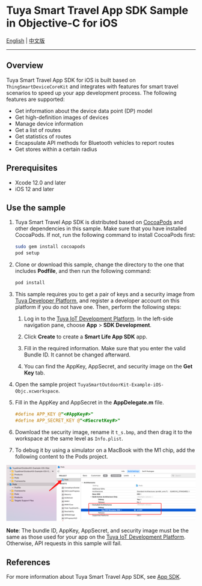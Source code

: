# Tuya Smart Travel App SDK Sample in Objective-C for iOS


[English](./README.md) | [中文版](./README-zh.md)

---

## Overview

Tuya Smart Travel App SDK for iOS is built based on `ThingSmartDeviceCoreKit` and integrates with features for smart travel scenarios to speed up your app development process. The following features are supported:

* Get information about the device data point (DP) model
* Get high-definition images of devices
* Manage device information
* Get a list of routes
* Get statistics of routes
* Encapsulate API methods for Bluetooth vehicles to report routes
* Get stores within a certain radius

## Prerequisites

- Xcode 12.0 and later
- iOS 12 and later

## Use the sample

1. Tuya Smart Travel App SDK is distributed based on [CocoaPods](http://cocoapods.org/) and other dependencies in this sample. Make sure that you have installed CocoaPods. If not, run the following command to install CocoaPods first:

    ```bash
    sudo gem install cocoapods
    pod setup
    ```

2. Clone or download this sample, change the directory to the one that includes **Podfile**, and then run the following command:

    ```bash
    pod install
    ```

3. This sample requires you to get a pair of keys and a security image from [Tuya Developer Platform](https://developer.tuya.com/), and register a developer account on this platform if you do not have one. Then, perform the following steps:

   1. Log in to the [Tuya IoT Development Platform](https://iot.tuya.com/). In the left-side navigation pane, choose **App** > **SDK Development**.

   2. Click **Create** to create a **Smart Life App SDK**  app.

   3. Fill in the required information. Make sure that you enter the valid Bundle ID. It cannot be changed afterward.

   4. You can find the AppKey, AppSecret, and security image on the **Get Key** tab.

4. Open the sample project `TuyaSmartOutdoorKit-Example-iOS-Objc.xcworkspace`.

5. Fill in the AppKey and AppSecret in the **AppDelegate.m** file.

    ```objective-c
    #define APP_KEY @"<#AppKey#>"
    #define APP_SECRET_KEY @"<#SecretKey#>"
    ```

6. Download the security image, rename it `t_s.bmp`, and then drag it to the workspace at the same level as `Info.plist`.

7. To debug it by using a simulator on a MacBook with the M1 chip, add the following content to the Pods project.

![M1EngineeringConfiguration](https://github.com/tuya/tuya-outdoor-ios-sdk-sample/blob/main/M1EngineeringConfiguration.png)

**Note**: The bundle ID, AppKey, AppSecret, and security image must be the same as those used for your app on the [Tuya IoT Development Platform](https://iot.tuya.com). Otherwise, API requests in this sample will fail.

## References
For more information about Tuya Smart Travel App SDK, see [App SDK](https://developer.tuya.com/en/docs/app-development).
